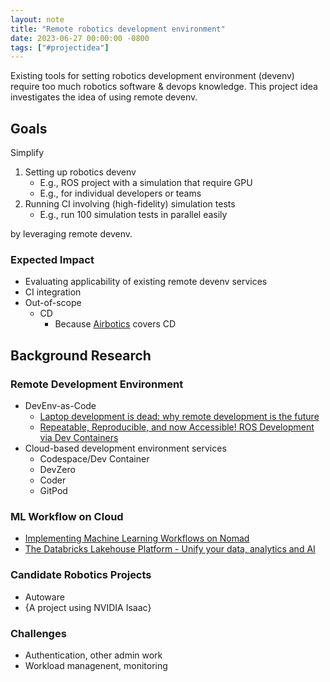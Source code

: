 ```yaml
---
layout: note
title: "Remote robotics development environment"
date: 2023-06-27 00:00:00 -0800
tags: ["#projectidea"]
---
```


Existing tools for setting robotics development environment (devenv) require too much robotics software & devops knowledge.
This project idea investigates the idea of using remote devenv.

## Goals

Simplify

1. Setting up robotics devenv
    - E.g., ROS project with a simulation that require GPU
    - E.g., for individual developers or teams
2. Running CI involving (high-fidelity) simulation tests
    - E.g., run 100 simulation tests in parallel easily

by leveraging remote devenv.

### Expected Impact

- Evaluating applicability of existing remote devenv services
- CI integration
- Out-of-scope
    - CD
        - Because [Airbotics](https://www.airbotics.io/) covers CD


## Background Research

### Remote Development Environment

- DevEnv-as-Code
    - [Laptop development is dead: why remote development is the future](https://medium.com/@elliotgraebert/laptop-development-is-dead-why-remote-development-is-the-future-f92ce103fd13)
    - [Repeatable, Reproducible, and now Accessible! ROS Development via Dev Containers](https://discourse.ros.org/t/repeatable-reproducible-and-now-accessible-ros-development-via-dev-containers/31398/1)
- Cloud-based development environment services
    - Codespace/Dev Container
    - DevZero
    - Coder
    - GitPod

### ML Workflow on Cloud

- [Implementing Machine Learning Workflows on Nomad](https://www.hashicorp.com/resources/implementing-machine-learning-workflows-on-nomad)
- [The Databricks Lakehouse Platform - Unify your data, analytics and AI](https://www.databricks.com/product/data-lakehouse)

### Candidate Robotics Projects

- Autoware
- {A project using NVIDIA Isaac}

### Challenges

- Authentication, other admin work
- Workload managenent, monitoring
